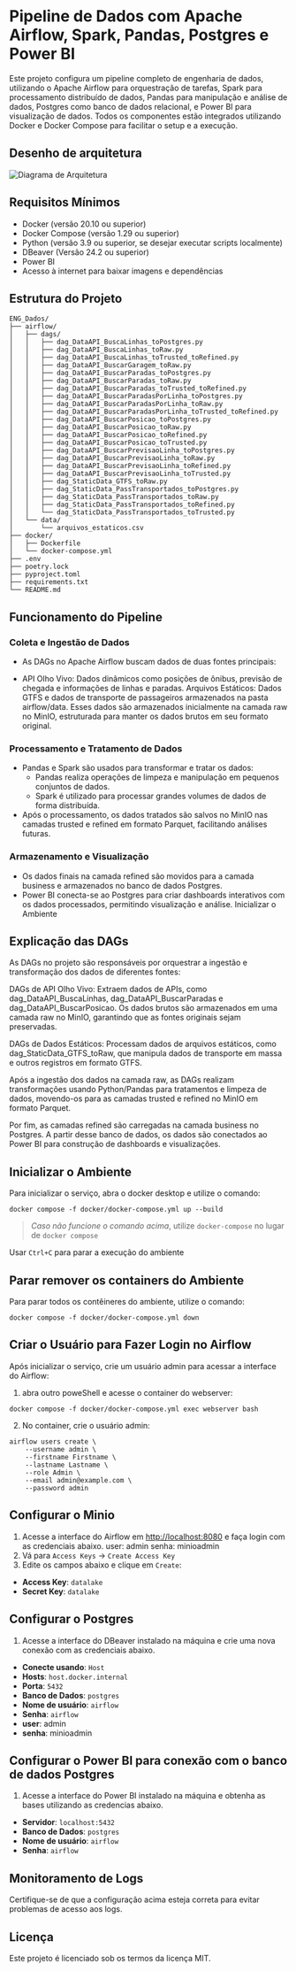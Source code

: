 # Pipeline de Dados com Apache Airflow, Spark, Pandas, Postgres e Power BI

Este projeto configura um pipeline completo de engenharia de dados, utilizando o Apache Airflow para orquestração de tarefas, Spark para processamento distribuído de dados, Pandas para manipulação e análise de dados, Postgres como banco de dados relacional, e Power BI para visualização de dados. Todos os componentes estão integrados utilizando Docker e Docker Compose para facilitar o setup e a execução.

## Desenho de arquitetura

![Diagrama de Arquitetura](Arquitetura/Arquitetura.png)

## Requisitos Mínimos

- Docker (versão 20.10 ou superior)
- Docker Compose (versão 1.29 ou superior)
- Python (versão 3.9 ou superior, se desejar executar scripts localmente)
- DBeaver (Versão 24.2 ou superior)
- Power BI
- Acesso à internet para baixar imagens e dependências

## Estrutura do Projeto

```
ENG_Dados/
├── airflow/
│   ├── dags/
│   │   ├── dag_DataAPI_BuscaLinhas_toPostgres.py
│   │   ├── dag_DataAPI_BuscaLinhas_toRaw.py
│   │   ├── dag_DataAPI_BuscaLinhas_toTrusted_toRefined.py
│   │   ├── dag_DataAPI_BuscarGaragem_toRaw.py
│   │   ├── dag_DataAPI_BuscarParadas_toPostgres.py
│   │   ├── dag_DataAPI_BuscarParadas_toRaw.py
│   │   ├── dag_DataAPI_BuscarParadas_toTrusted_toRefined.py
│   │   ├── dag_DataAPI_BuscarParadasPorLinha_toPostgres.py
│   │   ├── dag_DataAPI_BuscarParadasPorLinha_toRaw.py
│   │   ├── dag_DataAPI_BuscarParadasPorLinha_toTrusted_toRefined.py
│   │   ├── dag_DataAPI_BuscarPosicao_toPostgres.py
│   │   ├── dag_DataAPI_BuscarPosicao_toRaw.py
│   │   ├── dag_DataAPI_BuscarPosicao_toRefined.py
│   │   ├── dag_DataAPI_BuscarPosicao_toTrusted.py
│   │   ├── dag_DataAPI_BuscarPrevisaoLinha_toPostgres.py
│   │   ├── dag_DataAPI_BuscarPrevisaoLinha_toRaw.py
│   │   ├── dag_DataAPI_BuscarPrevisaoLinha_toRefined.py
│   │   ├── dag_DataAPI_BuscarPrevisaoLinha_toTrusted.py
│   │   ├── dag_StaticData_GTFS_toRaw.py
│   │   ├── dag_StaticData_PassTransportados_toPostgres.py
│   │   ├── dag_StaticData_PassTransportados_toRaw.py
│   │   ├── dag_StaticData_PassTransportados_toRefined.py
│   │   └── dag_StaticData_PassTransportados_toTrusted.py
│   └── data/
│       └── arquivos_estaticos.csv
├── docker/
│   ├── Dockerfile
│   └── docker-compose.yml
├── .env
├── poetry.lock
├── pyproject.toml
├── requirements.txt
└── README.md
```

## Funcionamento do Pipeline

### Coleta e Ingestão de Dados
- As DAGs no Apache Airflow buscam dados de duas fontes principais:

- API Olho Vivo: Dados dinâmicos como posições de ônibus, previsão de chegada e informações de linhas e paradas.
Arquivos Estáticos: Dados GTFS e dados de transporte de passageiros armazenados na pasta airflow/data.
Esses dados são armazenados inicialmente na camada raw no MinIO, estruturada para manter os dados brutos em seu formato original.

### Processamento e Tratamento de Dados
- Pandas e Spark são usados para transformar e tratar os dados:
    - Pandas realiza operações de limpeza e manipulação em pequenos conjuntos de dados.
    - Spark é utilizado para processar grandes volumes de dados de forma distribuída.
- Após o processamento, os dados tratados são salvos no MinIO nas camadas trusted e refined em formato Parquet, facilitando análises futuras.

### Armazenamento e Visualização
- Os dados finais na camada refined são movidos para a camada business e armazenados no banco de dados Postgres.
- Power BI conecta-se ao Postgres para criar dashboards interativos com os dados processados, permitindo visualização e análise.
Inicializar o Ambiente

## Explicação das DAGs
As DAGs no projeto são responsáveis por orquestrar a ingestão e transformação dos dados de diferentes fontes:

DAGs de API Olho Vivo: Extraem dados de APIs, como dag_DataAPI_BuscaLinhas, dag_DataAPI_BuscarParadas e dag_DataAPI_BuscarPosicao. Os dados brutos são armazenados em uma camada raw no MinIO, garantindo que as fontes originais sejam preservadas.

DAGs de Dados Estáticos: Processam dados de arquivos estáticos, como dag_StaticData_GTFS_toRaw, que manipula dados de transporte em massa e outros registros em formato GTFS.

Após a ingestão dos dados na camada raw, as DAGs realizam transformações usando Python/Pandas para tratamentos e limpeza de dados, movendo-os para as camadas trusted e refined no MinIO em formato Parquet.

Por fim, as camadas refined são carregadas na camada business no Postgres. A partir desse banco de dados, os dados são conectados ao Power BI para construção de dashboards e visualizações.

## Inicializar o Ambiente

Para inicializar o serviço, abra o docker desktop e utilize o comando:

```shell
docker compose -f docker/docker-compose.yml up --build
```

> *Caso não funcione o comando acima*, utilize `docker-compose` no lugar de `docker compose`

Usar `Ctrl+C` para parar a execução do ambiente

## Parar remover os containers do Ambiente

Para parar todos os contêineres do ambiente, utilize o comando:
```shell
docker compose -f docker/docker-compose.yml down
```

## Criar o Usuário para Fazer Login no Airflow

Após inicializar o serviço, crie um usuário admin para acessar a interface do Airflow:

1. abra outro poweShell e acesse o container do webserver:

```shell
docker compose -f docker/docker-compose.yml exec webserver bash
```

2. No container, crie o usuário admin:

```shell
airflow users create \
    --username admin \
    --firstname Firstname \
    --lastname Lastname \
    --role Admin \
    --email admin@example.com \
    --password admin
```

## Configurar o Minio
1. Acesse a interface do Airflow em [http://localhost:8080](http://localhost:8080) e faça login com as credenciais abaixo.
    user: admin
    senha: minioadmin
2. Vá para `Access Keys` -> `Create Access Key`
3. Edite os campos abaixo e clique em `Create`:
- **Access Key**: `datalake`
- **Secret Key**: `datalake`


## Configurar o Postgres
1. Acesse a interface do DBeaver instalado na máquina e crie uma nova conexão com as credenciais abaixo.
- **Conecte usando**: `Host`
- **Hosts**: `host.docker.internal`
- **Porta**: `5432`
- **Banco de Dados**: `postgres`
- **Nome de usuário**: `airflow`
- **Senha**: `airflow`
- **user**: admin
- **senha**: minioadmin

## Configurar o Power BI para conexão com o banco de dados Postgres
1. Acesse a interface do Power BI instalado na máquina e obtenha as bases utilizando as credencias abaixo.
- **Servidor**: `localhost:5432`
- **Banco de Dados**: `postgres`
- **Nome de usuário**: `airflow`
- **Senha**: `airflow`


## Monitoramento de Logs

Certifique-se de que a configuração acima esteja correta para evitar problemas de acesso aos logs.

## Licença

Este projeto é licenciado sob os termos da licença MIT.
